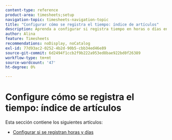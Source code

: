```yaml
---
content-type: reference
product-area: timesheets;setup
navigation-topic: timesheets-navigation-topic
title: "Configurar cómo se registra el tiempo: índice de artículos"
description: Aprenda a configurar si registra tiempo en horas o días en los artículos de esta sección.
author: Alina
feature: Timesheets
recommendations: noDisplay, noCatalog
exl-id: 77d93ac2-0252-4b2d-90b5-cbb34ed46e89
source-git-commit: 6d2494f1ccb2f9b222a953ed8bae922bd0f26389
workflow-type: tm+mt
source-wordcount: '47'
ht-degree: 0%

---
```


# Configure cómo se registra el tiempo: índice de artículos

Esta sección contiene los siguientes artículos:

* [Configurar si se registran horas y días](../../timesheets/config-timesheet-prefs/config-time-logged-hrs-days.md)

